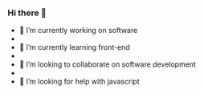 ### Hi there 👋

- 🔭 I’m currently working on software
- 
- 🌱 I’m currently learning front-end
- 
- 👯 I’m looking to collaborate on software development
- 
- 🤔 I’m looking for help with javascript

<!--
**YasinK0C/YasinK0C** is a ✨ _special_ ✨ repository because its `README.md` (this file) appears on your GitHub profile.

Here are some ideas to get you started:

- 🔭 I’m currently working on ...
- 🌱 I’m currently learning ...
- 👯 I’m looking to collaborate on ...
- 🤔 I’m looking for help with ...
- 💬 Ask me about ...
- 📫 How to reach me: ...
- 😄 Pronouns: ...
- ⚡ Fun fact: ...
-->
